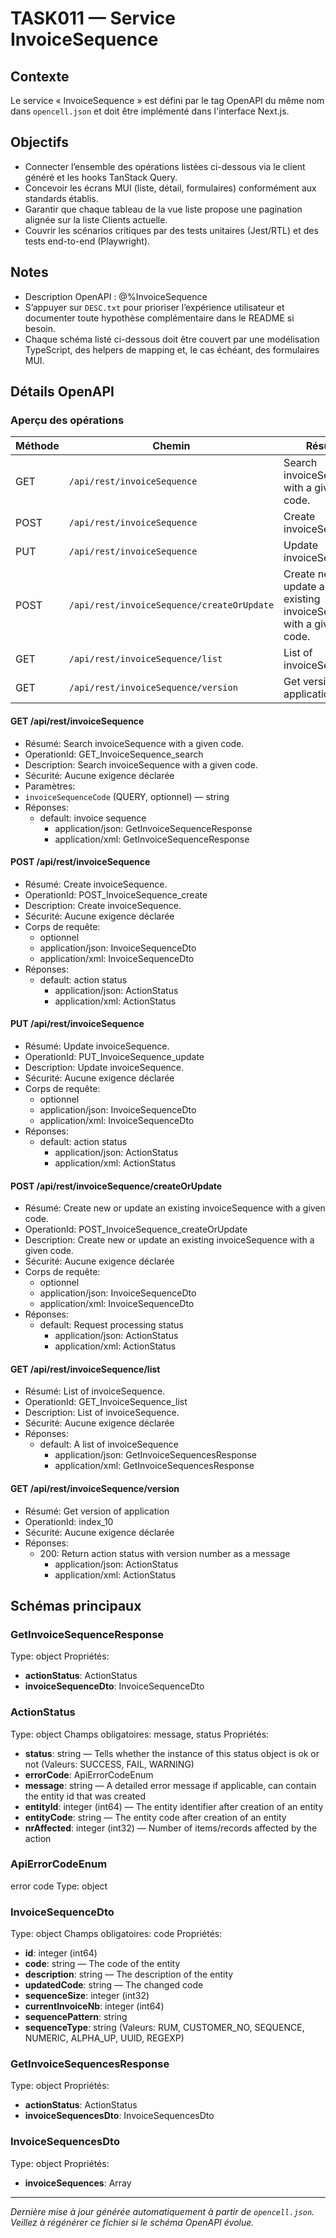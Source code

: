 # TASK011 — Service InvoiceSequence

## Contexte
Le service « InvoiceSequence » est défini par le tag OpenAPI du même nom dans `opencell.json` et doit être implémenté dans l'interface Next.js.

## Objectifs
- Connecter l’ensemble des opérations listées ci-dessous via le client généré et les hooks TanStack Query.
- Concevoir les écrans MUI (liste, détail, formulaires) conformément aux standards établis.
- Garantir que chaque tableau de la vue liste propose une pagination alignée sur la liste Clients actuelle.
- Couvrir les scénarios critiques par des tests unitaires (Jest/RTL) et des tests end-to-end (Playwright).

## Notes
- Description OpenAPI : @%InvoiceSequence
- S’appuyer sur `DESC.txt` pour prioriser l’expérience utilisateur et documenter toute hypothèse complémentaire dans le README si besoin.
- Chaque schéma listé ci-dessous doit être couvert par une modélisation TypeScript, des helpers de mapping et, le cas échéant, des formulaires MUI.

## Détails OpenAPI

### Aperçu des opérations

| Méthode | Chemin | Résumé | OperationId |
| --- | --- | --- | --- |
| GET | `/api/rest/invoiceSequence` |  Search invoiceSequence with a given code.   |     GET_InvoiceSequence_search |
| POST | `/api/rest/invoiceSequence` |  Create invoiceSequence.   |     POST_InvoiceSequence_create |
| PUT | `/api/rest/invoiceSequence` |  Update invoiceSequence.   |     PUT_InvoiceSequence_update |
| POST | `/api/rest/invoiceSequence/createOrUpdate` |  Create new or update an existing invoiceSequence with a given code.   |     POST_InvoiceSequence_createOrUpdate |
| GET | `/api/rest/invoiceSequence/list` |  List of invoiceSequence.   |     GET_InvoiceSequence_list |
| GET | `/api/rest/invoiceSequence/version` | Get version of application | index_10 |

#### GET /api/rest/invoiceSequence

- Résumé:  Search invoiceSequence with a given code.  
- OperationId:     GET_InvoiceSequence_search
- Description: Search invoiceSequence with a given code.
- Sécurité: Aucune exigence déclarée
- Paramètres:
- `invoiceSequenceCode` (QUERY, optionnel) — string
- Réponses:
  - default: invoice sequence
    - application/json: GetInvoiceSequenceResponse
    - application/xml: GetInvoiceSequenceResponse

#### POST /api/rest/invoiceSequence

- Résumé:  Create invoiceSequence.  
- OperationId:     POST_InvoiceSequence_create
- Description: Create invoiceSequence.
- Sécurité: Aucune exigence déclarée
- Corps de requête:
  - optionnel
  - application/json: InvoiceSequenceDto
  - application/xml: InvoiceSequenceDto
- Réponses:
  - default: action status
    - application/json: ActionStatus
    - application/xml: ActionStatus

#### PUT /api/rest/invoiceSequence

- Résumé:  Update invoiceSequence.  
- OperationId:     PUT_InvoiceSequence_update
- Description: Update invoiceSequence.
- Sécurité: Aucune exigence déclarée
- Corps de requête:
  - optionnel
  - application/json: InvoiceSequenceDto
  - application/xml: InvoiceSequenceDto
- Réponses:
  - default: action status
    - application/json: ActionStatus
    - application/xml: ActionStatus

#### POST /api/rest/invoiceSequence/createOrUpdate

- Résumé:  Create new or update an existing invoiceSequence with a given code.  
- OperationId:     POST_InvoiceSequence_createOrUpdate
- Description: Create new or update an existing invoiceSequence with a given code.
- Sécurité: Aucune exigence déclarée
- Corps de requête:
  - optionnel
  - application/json: InvoiceSequenceDto
  - application/xml: InvoiceSequenceDto
- Réponses:
  - default: Request processing status
    - application/json: ActionStatus
    - application/xml: ActionStatus

#### GET /api/rest/invoiceSequence/list

- Résumé:  List of invoiceSequence.  
- OperationId:     GET_InvoiceSequence_list
- Description: List of invoiceSequence.
- Sécurité: Aucune exigence déclarée
- Réponses:
  - default: A list of invoiceSequence
    - application/json: GetInvoiceSequencesResponse
    - application/xml: GetInvoiceSequencesResponse

#### GET /api/rest/invoiceSequence/version

- Résumé: Get version of application
- OperationId: index_10
- Sécurité: Aucune exigence déclarée
- Réponses:
  - 200: Return action status with version number as a message
    - application/json: ActionStatus
    - application/xml: ActionStatus

## Schémas principaux

### GetInvoiceSequenceResponse
Type: object
Propriétés:
- **actionStatus**: ActionStatus
- **invoiceSequenceDto**: InvoiceSequenceDto

### ActionStatus
Type: object
Champs obligatoires: message, status
Propriétés:
- **status**: string — Tells whether the instance of this status object is ok or not (Valeurs: SUCCESS, FAIL, WARNING)
- **errorCode**: ApiErrorCodeEnum
- **message**: string — A detailed error message if applicable, can contain the entity id that was created
- **entityId**: integer (int64) — The entity identifier after creation of an entity
- **entityCode**: string — The entity code after creation of an entity
- **nrAffected**: integer (int32) — Number of items/records affected by the action

### ApiErrorCodeEnum
error code
Type: object

### InvoiceSequenceDto
Type: object
Champs obligatoires: code
Propriétés:
- **id**: integer (int64)
- **code**: string — The code of the entity
- **description**: string — The description of the entity
- **updatedCode**: string — The changed code
- **sequenceSize**: integer (int32)
- **currentInvoiceNb**: integer (int64)
- **sequencePattern**: string
- **sequenceType**: string (Valeurs: RUM, CUSTOMER_NO, SEQUENCE, NUMERIC, ALPHA_UP, UUID, REGEXP)

### GetInvoiceSequencesResponse
Type: object
Propriétés:
- **actionStatus**: ActionStatus
- **invoiceSequencesDto**: InvoiceSequencesDto

### InvoiceSequencesDto
Type: object
Propriétés:
- **invoiceSequences**: Array<InvoiceSequenceDto>

---

_Dernière mise à jour générée automatiquement à partir de `opencell.json`. Veillez à régénérer ce fichier si le schéma OpenAPI évolue._
